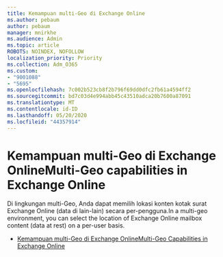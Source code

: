 ```yaml
---
title: Kemampuan multi-Geo di Exchange Online
ms.author: pebaum
author: pebaum
manager: mnirkhe
ms.audience: Admin
ms.topic: article
ROBOTS: NOINDEX, NOFOLLOW
localization_priority: Priority
ms.collection: Adm_O365
ms.custom:
- "9001088"
- "5695"
ms.openlocfilehash: 7c002b523cb8f2b796f69dd0dfc2fb61a4594ff2
ms.sourcegitcommit: bd7c03d4e994abb45c43510adca20b7600a87091
ms.translationtype: MT
ms.contentlocale: id-ID
ms.lasthandoff: 05/20/2020
ms.locfileid: "44357914"
---
```

# <a name="multi-geo-capabilities-in-exchange-online"></a><span data-ttu-id="30156-102">Kemampuan multi-Geo di Exchange Online</span><span class="sxs-lookup"><span data-stu-id="30156-102">Multi-Geo capabilities in Exchange Online</span></span>

<span data-ttu-id="30156-103">Di lingkungan multi-Geo, Anda dapat memilih lokasi konten kotak surat Exchange Online (data di lain-lain) secara per-pengguna.</span><span class="sxs-lookup"><span data-stu-id="30156-103">In a multi-geo environment, you can select the location of Exchange Online mailbox content (data at rest) on a per-user basis.</span></span>
- [<span data-ttu-id="30156-104">Kemampuan multi-Geo di Exchange Online</span><span class="sxs-lookup"><span data-stu-id="30156-104">Multi-Geo Capabilities in Exchange Online</span></span>](https://docs.microsoft.com/office365/enterprise/multi-geo-capabilities-in-exchange-online)
